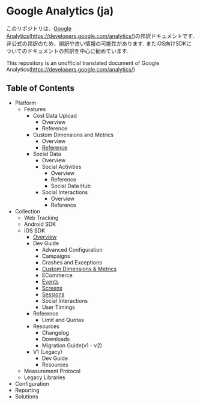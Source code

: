 Google Analytics (ja)
===================

このリポジトリは、[Google Analytics(https://developers.google.com/analytics/)](https://developers.google.com/analytics/)の邦訳ドキュメントです.
非公式の邦訳のため、誤訳や古い情報の可能性があります.
またiOS向けSDKについてのドキュメントの邦訳を中心に勧めています.

This repository is an unofficial translated document of Google Analytics(https://developers.google.com/analytics/)

## Table of Contents

- Platform
    - Features
        - Cost Data Upload
            - Overview
            - Reference
        - Custom Dimensions and Metrics
            - Overview
            - [Reference](/Platform/Features/CustomDimensionsAndMetrics/reference.md)
        - Social Data
            - Overview
            - Social Activities
                - Overview
                - Reference
                - Social Data Hub
            - Social Interactions
                - Overview
                - Reference
- Collection
    - Web Tracking
    - Android SDK
    - iOS SDK
        - [Overview](/Collection/iOSSDK/overview.md)
        - Dev Guide
            - Advanced Configuration
            - Campaigns
            - Crashes and Exceptions
            - [Custom Dimensions & Metrics](/Collection/iOSSDK/DevGuide/CustomDimensionsAndMetrics.md)
            - ECommerce
            - [Events](/Collection/iOSSDK/DevGuide/EventTracking.md)
            - [Screens](/Collection/iOSSDK/DevGuide/Screens.md)
            - [Sessions](/Collection/iOSSDK/DevGuide/Sessions.md)
            - Social Interactions
            - User Timings
        - Reference
            - Limit and Quotas
        - Resources
            - Changelog
            - Downloads
            - Migration Guide(v1 - v2)
        - V1 (Legacy)
            - Dev Guide
            - Resources
    - Measurement Protocol
    - Legacy Libraries
- Configuration
- Reporting
- Solutions
